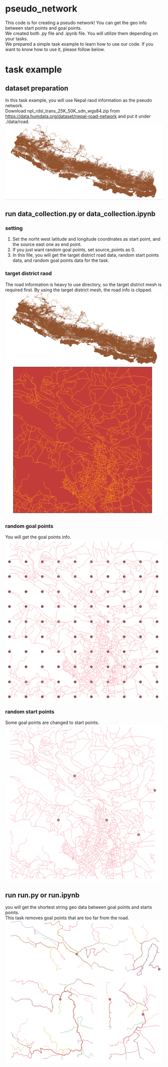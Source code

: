 # pseudo_network
This code is for creating a pseudo network! You can get the geo info between start points and goal points.  
We created both .py file and .ipynb file. You will utilize them depending on your tasks.  
We prepared a simple task example to learn how to use our code. If you want to know how to use it, please follow below.  


# task example
## dataset preparation
In this task example, you will use Nepal raod information as the pseudo network.  
Download npl_rdsl_trans_25K_50K_sdn_wgs84.zip from https://data.humdata.org/dataset/nepal-road-network and put it under ./data/road.  
![画像](/assets/road.png)

## run data_collection.py or data_collection.ipynb
### setting
1. Set the norht west latitude and longitude coordinates as start point, and the source east one as end point.  
2. If you just want random goal points, set source_points as 0.  
3. In this file, you will get the target district road data, random start points data, and random goal points data for the task.

### target district raod
The road information is heavy to use directory, so the target district mesh is required first.
By using the target district mesh, the road info is clipped.
![画像](/assets/tar_road.png)
![画像](/assets/tar_road_dis.png)

### random goal points
You will get the goal points info.  
![画像](/assets/goal_points.png)

### random start points
Some goal points are changed to start points.  
![画像](/assets/start_points.png)


## run run.py or run.ipynb
you will get the shortest string geo data between goal points and starts points.  
This task removes goal points that are too far from the road.
![画像](/assets/pseudo_network.png)
